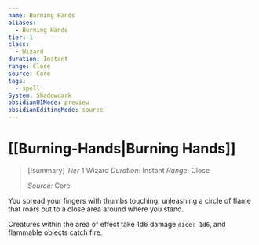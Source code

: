 ```yaml
---
name: Burning Hands
aliases:
  - Burning Hands
tier: 1
class:
  - Wizard
duration: Instant
range: Close
source: Core
tags:
  - spell
System: Shadowdark
obsidianUIMode: preview
obsidianEditingMode: source
---
```

# [[Burning-Hands|Burning Hands]]

>[!summary]
> *Tier* 1
> Wizard
> *Duration*: Instant
> *Range*: Close
> 
> *Source:* Core

You spread your fingers with  thumbs touching, unleashing a  circle of flame that roars out to  a close area around where you  stand.  

Creatures within the area of  effect take 1d6 damage `dice: 1d6`, and  flammable objects catch fire.


